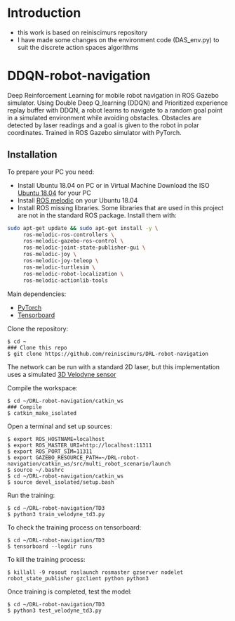 # Introduction 

* this work is based on reiniscimurs repository
* I have made some changes on the environment code (DAS_env.py) to suit the discrete action spaces algorithms

# DDQN-robot-navigation

Deep Reinforcement Learning for mobile robot navigation in ROS Gazebo simulator. Using Double Deep Q_learning (DDQN) and Prioritized experience replay buffer with DDQN, a robot learns to navigate to a random goal point in a simulated environment while avoiding obstacles. Obstacles are detected by laser readings and a goal is given to the robot in polar coordinates. Trained in ROS Gazebo simulator with PyTorch.


## Installation

To prepare your PC you need:
* Install Ubuntu 18.04 on PC or in Virtual Machine
Download the ISO [Ubuntu 18.04](https://ubuntu.com/download/alternative-downloads) for your PC
* Install [ROS melodic](http://wiki.ros.org/melodic/Installation/Ubuntu) on your Ubuntu 18.04
* Install ROS missing libraries. Some libraries that are used in this project are not in the standard ROS package. Install them with:
```sh
sudo apt-get update && sudo apt-get install -y \
     ros-melodic-ros-controllers \
     ros-melodic-gazebo-ros-control \
     ros-melodic-joint-state-publisher-gui \
     ros-melodic-joy \
     ros-melodic-joy-teleop \
     ros-melodic-turtlesim \
     ros-melodic-robot-localization \
     ros-melodic-actionlib-tools
```

Main dependencies: 
* [PyTorch](https://pytorch.org/get-started/locally/)
* [Tensorboard](https://github.com/tensorflow/tensorboard)


Clone the repository:
```shell
$ cd ~
### Clone this repo
$ git clone https://github.com/reiniscimurs/DRL-robot-navigation
```
The network can be run with a standard 2D laser, but this implementation uses a simulated [3D Velodyne sensor](https://github.com/lmark1/velodyne_simulator)

Compile the workspace:
```shell
$ cd ~/DRL-robot-navigation/catkin_ws
### Compile
$ catkin_make_isolated
```

Open a terminal and set up sources:
```shell
$ export ROS_HOSTNAME=localhost
$ export ROS_MASTER_URI=http://localhost:11311
$ export ROS_PORT_SIM=11311
$ export GAZEBO_RESOURCE_PATH=~/DRL-robot-navigation/catkin_ws/src/multi_robot_scenario/launch
$ source ~/.bashrc
$ cd ~/DRL-robot-navigation/catkin_ws
$ source devel_isolated/setup.bash
```

Run the training:
```shell
$ cd ~/DRL-robot-navigation/TD3
$ python3 train_velodyne_td3.py
```

To check the training process on tensorboard:
```shell
$ cd ~/DRL-robot-navigation/TD3
$ tensorboard --logdir runs
```

To kill the training process:
```shell
$ killall -9 rosout roslaunch rosmaster gzserver nodelet robot_state_publisher gzclient python python3
```

Once training is completed, test the model:
```shell
$ cd ~/DRL-robot-navigation/TD3
$ python3 test_velodyne_td3.py
```
